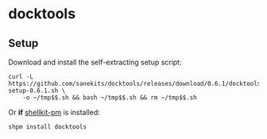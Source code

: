 # docktools

## Setup

Download and install the self-extracting setup script:

```
curl -L https://github.com/sanekits/docktools/releases/download/0.6.1/docktools-setup-0.6.1.sh \
    -o ~/tmp$$.sh && bash ~/tmp$$.sh && rm ~/tmp$$.sh
```


Or **if** [shellkit-pm](https://github.com/sanekits/shellkit-pm) is installed:

    shpm install docktools

##
